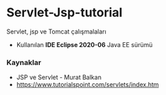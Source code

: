 # Servlet-Jsp-tutorial
Servlet, jsp ve Tomcat çalışmalaları
* Kullanılan **IDE Eclipse 2020-06** Java EE sürümü
### Kaynaklar
* JSP ve Servlet - Murat Balkan
* https://www.tutorialspoint.com/servlets/index.htm
